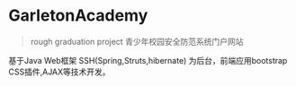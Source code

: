 # GarletonAcademy
> rough graduation project
青少年校园安全防范系统门户网站

基于Java Web框架 SSH(Spring,Struts,hibernate) 为后台，前端应用bootstrap CSS插件,AJAX等技术开发。

